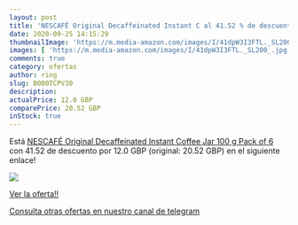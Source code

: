 ```yaml
---
layout: post
title: 'NESCAFÉ Original Decaffeinated Instant C al 41.52 % de descuento'
date: 2020-09-25 14:15:29
thumbnailImage: 'https://m.media-amazon.com/images/I/41dpW3I3FTL._SL200_.jpg'
images: [ 'https://m.media-amazon.com/images/I/41dpW3I3FTL._SL200_.jpg' ]
comments: true
category: ofertas
author: ring
slug: B000TCPV30
description:
actualPrice: 12.0 GBP
comparePrice: 20.52 GBP
inStock: true
---
```


Está [NESCAFÉ Original Decaffeinated Instant Coffee Jar  100 g  Pack of 6 ](https://www.amazon.com/dp/B000TCPV30/?tag=redken08-20) con 41.52 de descuento por 12.0 GBP (original: 20.52 GBP) en el siguiente enlace!

[![](https://m.media-amazon.com/images/I/41dpW3I3FTL._SL200_.jpg)](https://www.amazon.com/dp/B000TCPV30/?tag=redken08-20)

[Ver la oferta!!](https://www.amazon.com/dp/B000TCPV30/?tag=redken08-20)

[Consulta otras ofertas en nuestro canal de telegram](https://t.me/s/ofertas25)
